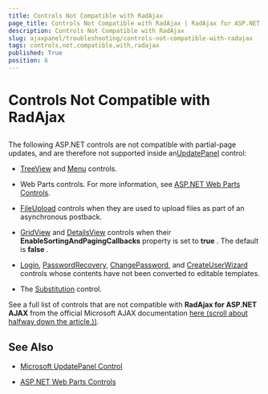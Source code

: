 ```yaml
---
title: Controls Not Compatible with RadAjax
page_title: Controls Not Compatible with RadAjax | RadAjax for ASP.NET AJAX Documentation
description: Controls Not Compatible with RadAjax
slug: ajaxpanel/troubleshooting/controls-not-compatible-with-radajax
tags: controls,not,compatible,with,radajax
published: True
position: 6
---
```


# Controls Not Compatible with RadAjax



## 

The following ASP.NET controls are not compatible with partial-page updates, and are therefore not supported inside an[UpdatePanel](https://msdn.microsoft.com/en-us/library/bb386454.aspx) control:

* [TreeView](https://msdn2.microsoft.com/en-us/k5c13faz) and [Menu](https://msdn2.microsoft.com/en-us/07b8w058) controls.

* Web Parts controls. For more information, see [ASP.NET Web Parts Controls](https://msdn2.microsoft.com/en-us/library/ab78a66e-9feb-4391-b3c3-8c07555e2308).

* [FileUpload](https://msdn2.microsoft.com/en-us/ysf0192b) controls when they are used to upload files as part of an asynchronous postback.

* [GridView](https://msdn2.microsoft.com/en-us/4w7ya1ts) and [DetailsView](https://msdn2.microsoft.com/en-us/7z482d0y) controls when their **EnableSortingAndPagingCallbacks** property is set to **true** . The default is **false** .

* [Login](https://msdn2.microsoft.com/en-us/t863ehhh), [PasswordRecovery](https://msdn2.microsoft.com/en-us/t92zy5x0), [ChangePassword](https://msdn2.microsoft.com/en-us/s1xhe282), and [CreateUserWizard](https://msdn2.microsoft.com/en-us/6s8b6814) controls whose contents have not been converted to editable templates.

* The [Substitution](https://msdn2.microsoft.com/en-us/9ze89as6) control.

See a full list of controls that are not compatible with **RadAjax for ASP.NET AJAX** from the official Microsoft AJAX documentation [here (scroll about halfway down the article.))](https://msdn.microsoft.com/en-us/library/cc295545.aspx).

## See Also

 * [Microsoft UpdatePanel Control](https://msdn.microsoft.com/en-us/library/cc295545.aspx)

 * [ASP.NET Web Parts Controls](https://msdn.microsoft.com/en-us/library/ab78a66e-9feb-4391-b3c3-8c07555e2308)
